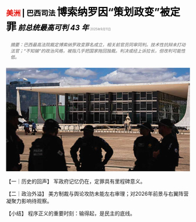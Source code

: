 <span style="color:#E3120B; font-size:14.9pt; font-weight:bold;">美洲</span> <span style="color:#000000; font-size:14.9pt; font-weight:bold;">| 巴西司法</span>
<span style="color:#000000; font-size:21.0pt; font-weight:bold;">博索纳罗因“策划政变”被定罪</span>
<span style="color:#000000; font-size:14.9pt; font-weight:bold; font-style:italic;">前总统最高可判 43 年</span>
<span style="color:#808080; font-size:6.2pt;">2025年9月11日</span>

<div style="padding:8px 12px; color:#666; font-size:9.0pt; font-style:italic; margin:12px 0;">摘要：巴西最高法院裁定博索纳罗政变罪名成立，相关前官员同审同判。技术性抗辩未打动法官；“不知输”的政治风格，被指几乎把国家拖回独裁。判决或经上诉拉长，但改判可能性低。</div>

![](../images/024_Jair_Bolsonaro_has_been_convicted_for_plotting_a_coup/p0103_img01.jpeg)

【一｜历史的回声】
军政府记忆仍在，定罪具有里程碑意义。

【二｜政治外溢】
美方制裁与舆论攻防未能左右审理；对2026年前景与右翼阵营凝聚力影响待观察。

【小结】
程序正义的重要时刻：输得起，是民主的底线。


